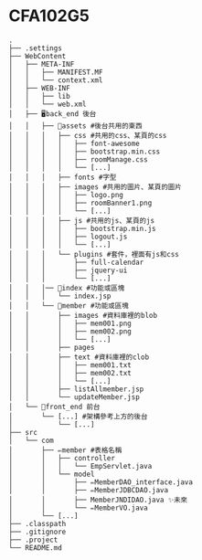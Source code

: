# CFA102G5
    .
    ├── .settings
    ├── WebContent
    │   ├── META-INF
    │   │   ├── MANIFEST.MF
    │   │   └── context.xml
    │   ├── WEB-INF
    │   │   ├── lib
    │   │   └── web.xml
    │   ├── 🖥️back_end 後台
    │   │   ├── 📁assets #後台共用的東西
    │   │   │   ├── css #共用的css、某頁的css
    │   │   │   │   ├── font-awesome
    │   │   │   │   ├── bootstrap.min.css
    │   │   │   │   ├── roomManage.css
    │   │   │   │   └── [...]
    │   │   │   ├── fonts #字型
    │   │   │   ├── images #共用的圖片、某頁的圖片
    │   │   │   │   ├── logo.png
    │   │   │   │   ├── roomBanner1.png
    │   │   │   │   └── [...]
    │   │   │   ├── js #共用的js、某頁的js
    │   │   │   │   ├── bootstrap.min.js
    │   │   │   │   ├── logout.js
    │   │   │   │   └── [...]
    │   │   │   └── plugins #套件，裡面有js和css
    │   │   │       ├── full-calendar
    │   │   │       ├── jquery-ui
    │   │   │       └── [...]
    │   │   │── 📁index #功能或區塊
    │   │   │   └── index.jsp
    │   │   └── 📁member #功能或區塊
    │   │       ├── images #資料庫裡的blob
    │   │       │   ├── mem001.png
    │   │       │   ├── mem002.png
    │   │       │   └── [...]
    │   │       ├── pages
    │   │       ├── text #資料庫裡的clob
    │   │       │   ├── mem001.txt
    │   │       │   ├── mem002.txt
    │   │       │   └── [...]
    │   │       ├── listAllmember.jsp
    │   │       └── updateMember.jsp
    │   └── 🛒front_end 前台
    │       └── [...] #架構參考上方的後台
    │           └── [...]
    ├── src
    │   └── com
    │       ├── ✏️member #表格名稱
    │       │   ├── controller
    │       │   │   └── EmpServlet.java
    │       │   └── model
    │       │       ├── ✏️MemberDAO_interface.java
    │       │       ├── ✏️MemberJDBCDAO.java
    │       │       ├── MemberJNDIDAO.java ✨未來
    │       │       └── ✏️MemberVO.java
    │       └── [...]
    ├── .classpath
    ├── .gitignore
    ├── .project
    └── README.md
